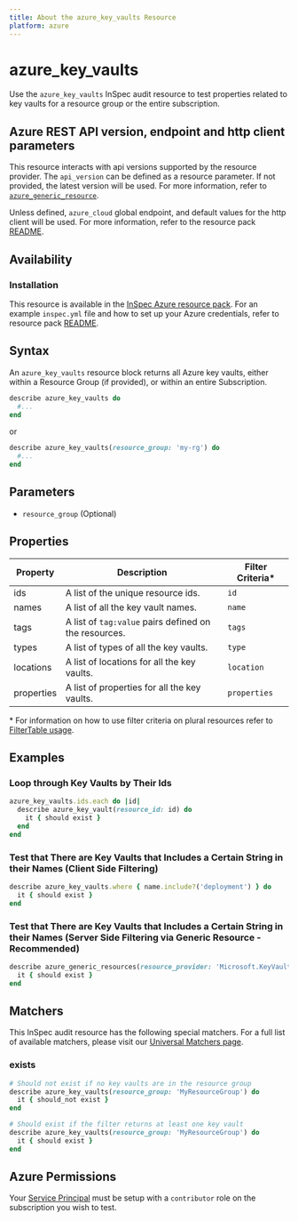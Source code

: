 ```yaml
---
title: About the azure_key_vaults Resource
platform: azure
---
```


# azure_key_vaults

Use the `azure_key_vaults` InSpec audit resource to test properties related to key vaults for a resource group or the entire subscription.

## Azure REST API version, endpoint and http client parameters

This resource interacts with api versions supported by the resource provider.
The `api_version` can be defined as a resource parameter.
If not provided, the latest version will be used.
For more information, refer to [`azure_generic_resource`](azure_generic_resource.md).

Unless defined, `azure_cloud` global endpoint, and default values for the http client will be used.
For more information, refer to the resource pack [README](../../README.md). 

## Availability

### Installation

This resource is available in the [InSpec Azure resource pack](https://github.com/inspec/inspec-azure). 
For an example `inspec.yml` file and how to set up your Azure credentials, refer to resource pack [README](../../README.md#Service-Principal).

## Syntax

An `azure_key_vaults` resource block returns all Azure key vaults, either within a Resource Group (if provided), or within an entire Subscription.
```ruby
describe azure_key_vaults do
  #...
end
```
or
```ruby
describe azure_key_vaults(resource_group: 'my-rg') do
  #...
end
```
## Parameters

- `resource_group` (Optional)

## Properties

|Property       | Description                                                                          | Filter Criteria<superscript>*</superscript> |
|---------------|--------------------------------------------------------------------------------------|-----------------|
| ids           | A list of the unique resource ids.                                                   | `id`            |
| names         | A list of all the key vault names.                                                   | `name`          |
| tags          | A list of `tag:value` pairs defined on the resources.                                | `tags`          |
| types         | A list of types of all the key vaults.                                               | `type`          |
| locations     | A list of locations for all the key vaults.                                          | `location`      |
| properties    | A list of properties for all the key vaults.                                         | `properties`    |

<superscript>*</superscript> For information on how to use filter criteria on plural resources refer to [FilterTable usage](https://github.com/inspec/inspec/blob/master/dev-docs/filtertable-usage.md).
  
## Examples

### Loop through Key Vaults by Their Ids  
```ruby
azure_key_vaults.ids.each do |id|
  describe azure_key_vault(resource_id: id) do
    it { should exist }
  end
end  
```     
### Test that There are Key Vaults that Includes a Certain String in their Names (Client Side Filtering)   
```ruby
describe azure_key_vaults.where { name.include?('deployment') } do
  it { should exist }
end
```    
### Test that There are Key Vaults that Includes a Certain String in their Names (Server Side Filtering via Generic Resource - Recommended)   
```ruby
describe azure_generic_resources(resource_provider: 'Microsoft.KeyVault/vaults', substring_of_name: 'deployment') do
  it { should exist }
end
```
## Matchers

This InSpec audit resource has the following special matchers. For a full list of available matchers, please visit our [Universal Matchers page](https://www.inspec.io/docs/reference/matchers/).

### exists
```ruby
# Should not exist if no key vaults are in the resource group
describe azure_key_vaults(resource_group: 'MyResourceGroup') do
  it { should_not exist }
end

# Should exist if the filter returns at least one key vault
describe azure_key_vaults(resource_group: 'MyResourceGroup') do
  it { should exist }
end
```
## Azure Permissions

Your [Service Principal](https://docs.microsoft.com/en-us/azure/azure-resource-manager/resource-group-create-service-principal-portal) must be setup with a `contributor` role on the subscription you wish to test.
